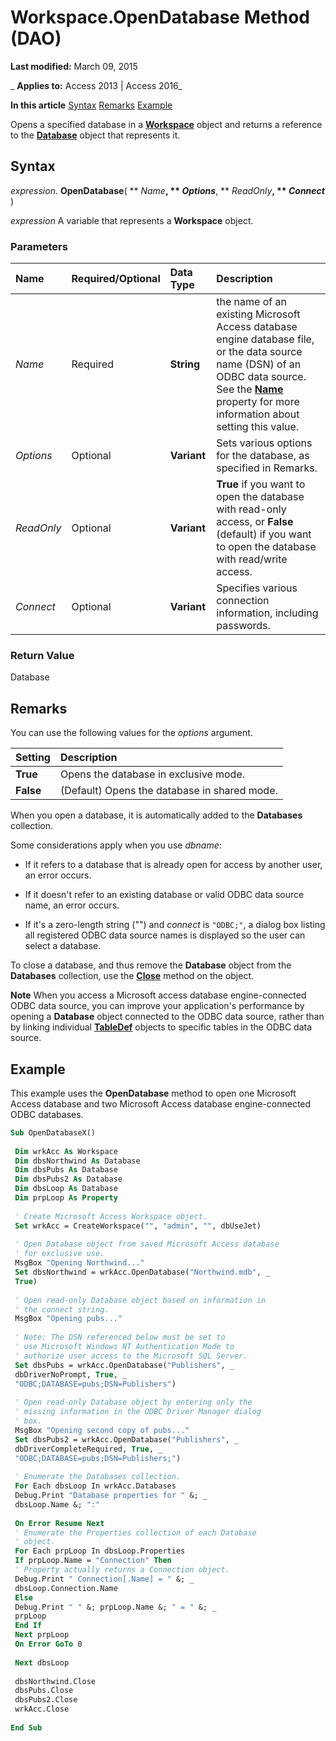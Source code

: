 
# Workspace.OpenDatabase Method (DAO)

 **Last modified:** March 09, 2015

 _ **Applies to:** Access 2013 | Access 2016_

 **In this article**
[Syntax](#sectionSection0)
[Remarks](#sectionSection1)
[Example](#sectionSection2)


Opens a specified database in a  **[Workspace](bf3ab863-5e9a-4842-1f82-2ccf958d9779.md)** object and returns a reference to the **[Database](6cf2ddf8-3957-a15e-5eeb-85f81c1e415e.md)** object that represents it.

## Syntax
<a name="sectionSection0"> </a>

 _expression_. **OpenDatabase**( ** _Name_**, ** _Options_**, ** _ReadOnly_**, ** _Connect_** )

 _expression_ A variable that represents a **Workspace** object.


### Parameters



|**Name**|**Required/Optional**|**Data Type**|**Description**|
|:-----|:-----|:-----|:-----|
| _Name_|Required|**String**|the name of an existing Microsoft Access database engine database file, or the data source name (DSN) of an ODBC data source. See the  **[Name](5f4a95cd-63a3-aedf-df64-793158b2283d.md)** property for more information about setting this value.|
| _Options_|Optional|**Variant**|Sets various options for the database, as specified in Remarks.|
| _ReadOnly_|Optional|**Variant**|**True** if you want to open the database with read-only access, or **False** (default) if you want to open the database with read/write access.|
| _Connect_|Optional|**Variant**|Specifies various connection information, including passwords.|

### Return Value

Database


## Remarks
<a name="sectionSection1"> </a>

You can use the following values for the  _options_ argument.



|**Setting**|**Description**|
|:-----|:-----|
|**True**|Opens the database in exclusive mode.|
|**False**|(Default) Opens the database in shared mode.|
When you open a database, it is automatically added to the  **Databases** collection.

Some considerations apply when you use  _dbname_:




- If it refers to a database that is already open for access by another user, an error occurs.
    
- If it doesn't refer to an existing database or valid ODBC data source name, an error occurs.
    
- If it's a zero-length string ("") and  _connect_ is `"ODBC;"`, a dialog box listing all registered ODBC data source names is displayed so the user can select a database.
    


To close a database, and thus remove the  **Database** object from the **Databases** collection, use the **[Close](9b1a77cb-da12-24d6-892f-a56be103d51d.md)** method on the object.




 **Note**  When you access a Microsoft access database engine-connected ODBC data source, you can improve your application's performance by opening a  **Database** object connected to the ODBC data source, rather than by linking individual **[TableDef](715146b6-c62a-abff-28ee-e6bbe3c08adf.md)** objects to specific tables in the ODBC data source.


## Example
<a name="sectionSection2"> </a>

This example uses the  **OpenDatabase** method to open one Microsoft Access database and two Microsoft Access database engine-connected ODBC databases.


```vb
Sub OpenDatabaseX() 
 
 Dim wrkAcc As Workspace 
 Dim dbsNorthwind As Database 
 Dim dbsPubs As Database 
 Dim dbsPubs2 As Database 
 Dim dbsLoop As Database 
 Dim prpLoop As Property 
 
 ' Create Microsoft Access Workspace object. 
 Set wrkAcc = CreateWorkspace("", "admin", "", dbUseJet) 
 
 ' Open Database object from saved Microsoft Access database 
 ' for exclusive use. 
 MsgBox "Opening Northwind..." 
 Set dbsNorthwind = wrkAcc.OpenDatabase("Northwind.mdb", _ 
 True) 
 
 ' Open read-only Database object based on information in 
 ' the connect string. 
 MsgBox "Opening pubs..." 
 
 ' Note: The DSN referenced below must be set to 
 ' use Microsoft Windows NT Authentication Mode to 
 ' authorize user access to the Microsoft SQL Server. 
 Set dbsPubs = wrkAcc.OpenDatabase("Publishers", _ 
 dbDriverNoPrompt, True, _ 
 "ODBC;DATABASE=pubs;DSN=Publishers") 
 
 ' Open read-only Database object by entering only the 
 ' missing information in the ODBC Driver Manager dialog 
 ' box. 
 MsgBox "Opening second copy of pubs..." 
 Set dbsPubs2 = wrkAcc.OpenDatabase("Publishers", _ 
 dbDriverCompleteRequired, True, _ 
 "ODBC;DATABASE=pubs;DSN=Publishers;") 
 
 ' Enumerate the Databases collection. 
 For Each dbsLoop In wrkAcc.Databases 
 Debug.Print "Database properties for " &; _ 
 dbsLoop.Name &; ":" 
 
 On Error Resume Next 
 ' Enumerate the Properties collection of each Database 
 ' object. 
 For Each prpLoop In dbsLoop.Properties 
 If prpLoop.Name = "Connection" Then 
 ' Property actually returns a Connection object. 
 Debug.Print " Connection[.Name] = " &; _ 
 dbsLoop.Connection.Name 
 Else 
 Debug.Print " " &; prpLoop.Name &; " = " &; _ 
 prpLoop 
 End If 
 Next prpLoop 
 On Error GoTo 0 
 
 Next dbsLoop 
 
 dbsNorthwind.Close 
 dbsPubs.Close 
 dbsPubs2.Close 
 wrkAcc.Close 
 
End Sub
```

